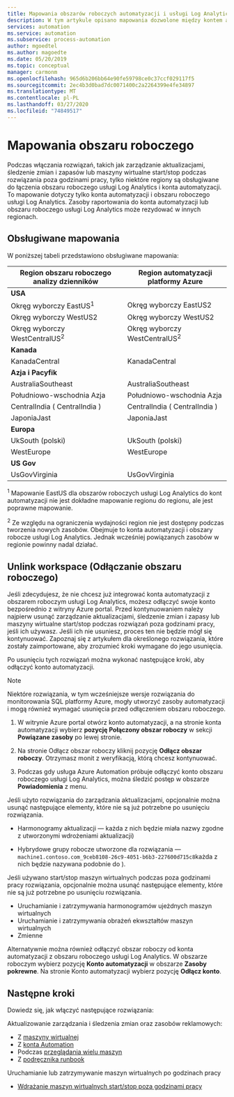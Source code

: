 ```yaml
---
title: Mapowania obszarów roboczych automatyzacji i usługi Log Analytics platformy Azure
description: W tym artykule opisano mapowania dozwolone między kontem automatyzacji a obszarem roboczym usługi Log Analytics w celu obsługi rozwiązania
services: automation
ms.service: automation
ms.subservice: process-automation
author: mgoedtel
ms.author: magoedte
ms.date: 05/20/2019
ms.topic: conceptual
manager: carmonm
ms.openlocfilehash: 965d6b206bb64e90fe59798ce0c37ccf029117f5
ms.sourcegitcommit: 2ec4b3d0bad7dc0071400c2a2264399e4fe34897
ms.translationtype: MT
ms.contentlocale: pl-PL
ms.lasthandoff: 03/27/2020
ms.locfileid: "74849517"
---
```

# <a name="workspace-mappings"></a>Mapowania obszaru roboczego

Podczas włączania rozwiązań, takich jak zarządzanie aktualizacjami, śledzenie zmian i zapasów lub maszyny wirtualne start/stop podczas rozwiązania poza godzinami pracy, tylko niektóre regiony są obsługiwane do łączenia obszaru roboczego usługi Log Analytics i konta automatyzacji. To mapowanie dotyczy tylko konta automatyzacji i obszaru roboczego usługi Log Analytics. Zasoby raportowania do konta automatyzacji lub obszaru roboczego usługi Log Analytics może rezydować w innych regionach.

## <a name="supported-mappings"></a>Obsługiwane mapowania

W poniższej tabeli przedstawiono obsługiwane mapowania:

|**Region obszaru roboczego analizy dzienników**|**Region automatyzacji platformy Azure**|
|---|---|
|**USA**||
|Okręg wyborczy EastUS<sup>1</sup>|Okręg wyborczy EastUS2|
|Okręg wyborczy WestUS2|Okręg wyborczy WestUS2|
|Okręg wyborczy WestCentralUS<sup>2</sup>|Okręg wyborczy WestCentralUS<sup>2</sup>|
|**Kanada**||
|KanadaCentral|KanadaCentral|
|**Azja i Pacyfik**||
|AustraliaSoutheast|AustraliaSoutheast|
|Południowo-wschodnia Azja|Południowo-wschodnia Azja|
|CentralIndia ( CentralIndia )|CentralIndia ( CentralIndia )|
|JaponiaJast|JaponiaJast|
|**Europa**||
|UkSouth (polski)|UkSouth (polski)|
|WestEurope|WestEurope|
|**US Gov**||
|UsGovVirginia|UsGovVirginia|

<sup>1</sup> Mapowanie EastUS dla obszarów roboczych usługi Log Analytics do kont automatyzacji nie jest dokładne mapowanie regionu do regionu, ale jest poprawne mapowanie.

<sup>2</sup> Ze względu na ograniczenia wydajności region nie jest dostępny podczas tworzenia nowych zasobów. Obejmuje to konta automatyzacji i obszary robocze usługi Log Analytics. Jednak wcześniej powiązanych zasobów w regionie powinny nadal działać.

## <a name="unlink-workspace"></a>Unlink workspace (Odłączanie obszaru roboczego)

Jeśli zdecydujesz, że nie chcesz już integrować konta automatyzacji z obszarem roboczym usługi Log Analytics, możesz odłączyć swoje konto bezpośrednio z witryny Azure portal. Przed kontynuowaniem należy najpierw usunąć zarządzanie aktualizacjami, śledzenie zmian i zapasy lub maszyny wirtualne start/stop podczas rozwiązań poza godzinami pracy, jeśli ich używasz. Jeśli ich nie usuniesz, proces ten nie będzie mógł się kontynuować. Zapoznaj się z artykułem dla określonego rozwiązania, które zostały zaimportowane, aby zrozumieć kroki wymagane do jego usunięcia.

Po usunięciu tych rozwiązań można wykonać następujące kroki, aby odłączyć konto automatyzacji.

> [!NOTE]
> Niektóre rozwiązania, w tym wcześniejsze wersje rozwiązania do monitorowania SQL platformy Azure, mogły utworzyć zasoby automatyzacji i mogą również wymagać usunięcia przed odłączeniem obszaru roboczego.

1. W witrynie Azure portal otwórz konto automatyzacji, a na stronie konta automatyzacji wybierz **pozycję Połączony obszar roboczy** w sekcji **Powiązane zasoby** po lewej stronie.

2. Na stronie Odłącz obszar roboczy kliknij pozycję **Odłącz obszar roboczy**. Otrzymasz monit z weryfikacją, którą chcesz kontynuować.

3. Podczas gdy usługa Azure Automation próbuje odłączyć konto obszaru roboczego usługi Log Analytics, można śledzić postęp w obszarze **Powiadomienia** z menu.

Jeśli użyto rozwiązania do zarządzania aktualizacjami, opcjonalnie można usunąć następujące elementy, które nie są już potrzebne po usunięciu rozwiązania.

* Harmonogramy aktualizacji — każda z nich będzie miała nazwy zgodne z utworzonymi wdrożeniami aktualizacji)

* Hybrydowe grupy robocze utworzone dla rozwiązania — `machine1.contoso.com_9ceb8108-26c9-4051-b6b3-227600d715c8`każda z nich będzie nazywana podobnie do ).

Jeśli używano start/stop maszyn wirtualnych podczas poza godzinami pracy rozwiązania, opcjonalnie można usunąć następujące elementy, które nie są już potrzebne po usunięciu rozwiązania.

* Uruchamianie i zatrzymywania harmonogramów ujeżdnych maszyn wirtualnych
* Uruchamianie i zatrzymywania obrażeń ekwształtów maszyn wirtualnych
* Zmienne

Alternatywnie można również odłączyć obszar roboczy od konta automatyzacji z obszaru roboczego usługi Log Analytics. W obszarze roboczym wybierz pozycję **Konto automatyzacji** w obszarze **Zasoby pokrewne**. Na stronie Konto automatyzacji wybierz pozycję **Odłącz konto**.

## <a name="next-steps"></a>Następne kroki

Dowiedz się, jak włączyć następujące rozwiązania:

Aktualizowanie zarządzania i śledzenia zmian oraz zasobów reklamowych:

* Z [maszyny wirtualnej](../automation-onboard-solutions-from-vm.md)
* Z [konta Automation](../automation-onboard-solutions-from-automation-account.md)
* Podczas [przeglądania wielu maszyn](../automation-onboard-solutions-from-browse.md)
* Z [podręcznika runbook](../automation-onboard-solutions.md)

Uruchamianie lub zatrzymywanie maszyn wirtualnych po godzinach pracy

* [Wdrażanie maszyn wirtualnych start/stop poza godzinami pracy](../automation-solution-vm-management.md)
